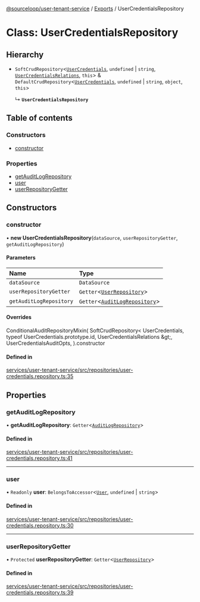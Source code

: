 [@sourceloop/user-tenant-service](../README.md) / [Exports](../modules.md) / UserCredentialsRepository

# Class: UserCredentialsRepository

## Hierarchy

- `SoftCrudRepository`<[`UserCredentials`](UserCredentials.md), `undefined` \| `string`, [`UserCredentialsRelations`](../interfaces/UserCredentialsRelations.md), `this`\> & `DefaultCrudRepository`<[`UserCredentials`](UserCredentials.md), `undefined` \| `string`, `object`, `this`\>

  ↳ **`UserCredentialsRepository`**

## Table of contents

### Constructors

- [constructor](UserCredentialsRepository.md#constructor)

### Properties

- [getAuditLogRepository](UserCredentialsRepository.md#getauditlogrepository)
- [user](UserCredentialsRepository.md#user)
- [userRepositoryGetter](UserCredentialsRepository.md#userrepositorygetter)

## Constructors

### constructor

• **new UserCredentialsRepository**(`dataSource`, `userRepositoryGetter`, `getAuditLogRepository`)

#### Parameters

| Name | Type |
| :------ | :------ |
| `dataSource` | `DataSource` |
| `userRepositoryGetter` | `Getter`<[`UserRepository`](UserRepository.md)\> |
| `getAuditLogRepository` | `Getter`<[`AuditLogRepository`](AuditLogRepository.md)\> |

#### Overrides

ConditionalAuditRepositoryMixin(
  SoftCrudRepository&lt;
    UserCredentials,
    typeof UserCredentials.prototype.id,
    UserCredentialsRelations
  \&gt;,
  UserCredentialsAuditOpts,
).constructor

#### Defined in

[services/user-tenant-service/src/repositories/user-credentials.repository.ts:35](https://github.com/sourcefuse/loopback4-microservice-catalog/blob/68ec38a2a/services/user-tenant-service/src/repositories/user-credentials.repository.ts#L35)

## Properties

### getAuditLogRepository

• **getAuditLogRepository**: `Getter`<[`AuditLogRepository`](AuditLogRepository.md)\>

#### Defined in

[services/user-tenant-service/src/repositories/user-credentials.repository.ts:41](https://github.com/sourcefuse/loopback4-microservice-catalog/blob/68ec38a2a/services/user-tenant-service/src/repositories/user-credentials.repository.ts#L41)

___

### user

• `Readonly` **user**: `BelongsToAccessor`<[`User`](User.md), `undefined` \| `string`\>

#### Defined in

[services/user-tenant-service/src/repositories/user-credentials.repository.ts:30](https://github.com/sourcefuse/loopback4-microservice-catalog/blob/68ec38a2a/services/user-tenant-service/src/repositories/user-credentials.repository.ts#L30)

___

### userRepositoryGetter

• `Protected` **userRepositoryGetter**: `Getter`<[`UserRepository`](UserRepository.md)\>

#### Defined in

[services/user-tenant-service/src/repositories/user-credentials.repository.ts:39](https://github.com/sourcefuse/loopback4-microservice-catalog/blob/68ec38a2a/services/user-tenant-service/src/repositories/user-credentials.repository.ts#L39)
